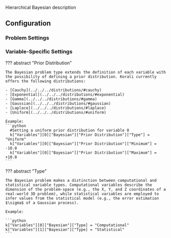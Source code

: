 Hierarchical Bayesian description


## Configuration

### Problem Settings
	
### Variable-Specific Settings

??? abstract "Prior Distribution"

	The Bayesian problem type extends the definition of each variable with the possibility of defining a prior distribution. Korali currently offers the following distributions:

	- [Cauchy](../../../distributions/#cauchy)
	- [Exponential](../../../distributions/#exponential)
	- [Gamma](../../../distributions/#gamma)
	- [Gaussian](../../../distributions/#gaussian)
	- [Laplace](../../../distributions/#laplace)
	- [Uniform](../../../distributions/#uniform)

	Example:
	```python
	  #Setting a uniform prior distribution for variable 0
	  k["Variables"][0]["Bayesian"]["Prior Distribution"]["Type"] = "Uniform"
	  k["Variables"][0]["Bayesian"]["Prior Distribution"]["Minimum"] = -10.0
	  k["Variables"][0]["Bayesian"]["Prior Distribution"]["Maximum"] = +10.0
	```
	
??? abstract "Type" 

	The Bayesian problem makes a distinction between computational and statistical variable types. Computational variables describe the dimension of the problem-space (e.g., the X, Y, and Z coordinates of a real-world 3D problem), while statistical variables are employed to infer values from the statistical model (e.g., the error estimation $\sigma$ of a Gaussian process).

	Example:
	
	```python
	k["Variables"][0]["Bayesian"]["Type] = "Computational"
	k["Variables"][1]["Bayesian"]["Type] = "Statistical"
	```